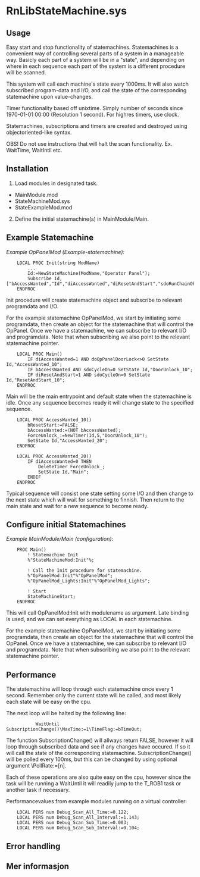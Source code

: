 # RnLibStateMachine.sys

## Usage

Easy start and stop functionality of statemachines. Statemachines is a convenient way of controlling several parts of a system in a manageable way. Basicly each part of a system will be in a "state", and depending on where in each sequence each part of the system is a different procedure will be scanned.

This system will call each machine's state every 1000ms. It will also watch subscribed program-data and I/O, and call the state of the corresponding statemachine upon value-changes.

Timer functionality based off unixtime. Simply number of seconds since 1970-01-01 00:00 (Resolution 1 second). For highres timers, use clock.

Statemachines, subscriptions and timers are created and destroyed using objectoriented-like syntax.

OBS! Do not use instructions that will halt the scan functionality. Ex. WaitTime, WaitIntil etc.

## Installation

1. Load modules in designated task.
* MainModule.mod
* StateMachineMod.sys
* StateExampleMod.mod

2. Define the initial statemachine(s) in MainModule/Main.

## Example Statemachine

*Example OpPanelMod (Example-statemachine):*
```
    LOCAL PROC Init(string ModName)
        ...
        Id:=NewStateMachine(ModName,"Operator Panel");
        Subscribe Id,["bAccessWanted","Id","diAccessWanted","diResetAndStart","sdoRunChainOk","sdoMotorsOnState","sdoCycleOn"];
    ENDPROC
```
Init procedure will create statemachine object and subscribe to relevant programdata and I/O.

For the example statemachine OpPanelMod, we start by initiating some programdata, then create an object for the statemachine that will control the OpPanel. Once we have a statemachine, we can subscribe to relevant I/O and programdata. Note that when subscribing we also point to the relevant statemachine pointer.


```
    LOCAL PROC Main()
        IF diAccessWanted=1 AND doOpPanelDoorLock<>0 SetState Id,"AccessWanted_10";
        IF bAccessWanted AND sdoCycleOn=0 SetState Id,"DoorUnlock_10";
        IF diResetAndStart=1 AND sdoCycleOn=0 SetState Id,"ResetAndStart_10";
    ENDPROC
```
Main will be the main entrypoint and default state when the statemachine is idle. Once any sequence becomes ready it will change state to the specified sequence.


```
    LOCAL PROC AccessWanted_10()
        bResetStart:=FALSE;
        bAccessWanted:=(NOT bAccessWanted);
        ForceUnlock_:=NewTimer(Id,5,"DoorUnlock_10");
        SetState Id,"AccessWanted_20";
    ENDPROC

    LOCAL PROC AccessWanted_20()
        IF diAccessWanted=0 THEN
            DeleteTimer ForceUnlock_;
            SetState Id,"Main";
        ENDIF
    ENDPROC
```
Typical sequence will consist one state setting some I/O and then change to the next state which will wait for something to finnish. Then return to the main state and wait for a new sequence to become ready.


## Configure initial Statemachines

*Example MainModule/Main (configuration):*
```
    PROC Main()
        ! Statemachine Init
        %"StateMachineMod:Init"%;
        
        ! Call the Init procedure for statemachine.
        %"OpPanelMod:Init"%"OpPanelMod";
        %"OpPanelMod_Lights:Init"%"OpPanelMod_Lights";
        
        ! Start
        StateMachineStart;
    ENDPROC

```
This will call OpPanelMod:Init with modulename as argument. Late binding is used, and we can set everything as LOCAL in each statemachine.

For the example statemachine OpPanelMod, we start by initiating some programdata, then create an object for the statemachine that will control the OpPanel. Once we have a statemachine, we can subscribe to relevant I/O and programdata. Note that when subscribing we also point to the relevant statemachine pointer.

## Performance

The statemachine will loop through each statemachine once every 1 second. Remember only the current state will be called, and most likely each state will be easy on the cpu.

The next loop will be halted by the following line:
```
           WaitUntil SubscriptionChange()\MaxTime:=1\TimeFlag:=bTimeOut;
```
The function SubscriptionChange() will allways return FALSE, however it will loop through subscribed data and see if any changes have occured. If so it will call the state of the corresponding statemachine. SubscriptionChange() will be polled every 100ms, but this can be changed by using optional argument \PollRate:=[n].

Each of these operations are also quite easy on the cpu, however since the task will be running a WaitUntil it will readily jump to the T_ROB1 task or another task if necessary.

Performancevalues from example modules running on a virtual controller:
```
    LOCAL PERS num Debug_Scan_All_Time:=0.122;
    LOCAL PERS num Debug_Scan_All_Interval:=1.143;
    LOCAL PERS num Debug_Scan_Sub_Time:=0.003;
    LOCAL PERS num Debug_Scan_Sub_Interval:=0.104;
```


## Error handling

## Mer informasjon




